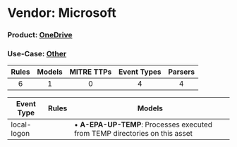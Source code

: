 Vendor: Microsoft
=================
### Product: [OneDrive](../ds_microsoft_onedrive.md)
### Use-Case: [Other](../../../../UseCases/uc_other.md)

| Rules | Models | MITRE TTPs | Event Types | Parsers |
|:-----:|:------:|:----------:|:-----------:|:-------:|
|   6   |   1    |     0      |      4      |    4    |

| Event Type  | Rules | Models                                                                          |
| ----------- | ----- | ------------------------------------------------------------------------------- |
| local-logon |       |  • <b>A-EPA-UP-TEMP</b>: Processes executed from TEMP directories on this asset |